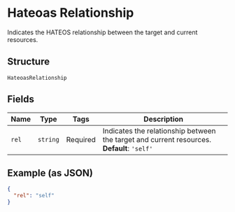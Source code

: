 
# Hateoas Relationship

Indicates the HATEOS relationship between the target and current resources.

## Structure

`HateoasRelationship`

## Fields

| Name | Type | Tags | Description |
|  --- | --- | --- | --- |
| `rel` | `string` | Required | Indicates the relationship between the target and current resources.<br>**Default**: `'self'` |

## Example (as JSON)

```json
{
  "rel": "self"
}
```

